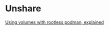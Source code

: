 # Unshare

[Using volumes with rootless podman, explained](https://www.tutorialworks.com/podman-rootless-volumes/)
